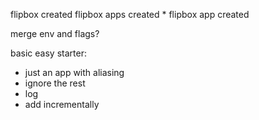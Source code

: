flipbox created
  flipbox apps created
    * flipbox app created


merge env and flags?


basic easy starter:
- just an app with aliasing
- ignore the rest
- log
- add incrementally
